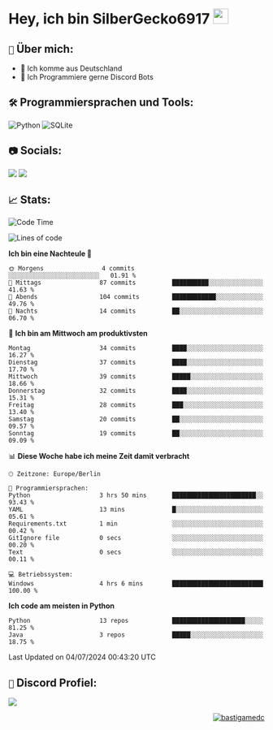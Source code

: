 # Hey, ich bin SilberGecko6917 <img src="https://raw.githubusercontent.com/MartinHeinz/MartinHeinz/master/wave.gif" width="30px">

## `📌` Über mich:
- 📍 Ich komme aus Deutschland
- 📝 Ich Programmiere gerne Discord Bots

## `🛠️` Programmiersprachen und Tools:
![Python](https://img.shields.io/badge/python-3670A0?style=for-the-badge&logo=python&logoColor=ffdd54)
![SQLite](https://img.shields.io/badge/sqlite-%2307405e.svg?style=for-the-badge&logo=sqlite&logoColor=white)


## `📷` Socials:  
[![](https://img.shields.io/youtube/channel/subscribers/UCf83BJ6BdAFoU1zViGFuWlg?style=for-the-badge&logo=youtube&label=YouTube&color=red)](https://youtube.com/@gecko_tv) [![](https://img.shields.io/twitch/status/silbergecko_tv?style=for-the-badge&logo=twitch&logoColor=white&color=purple)](https://twitch.tv/silbergecko_tv)


## `📈` Stats:
<!--START_SECTION:waka-->
![Code Time](http://img.shields.io/badge/Code%20Time-40%20hrs%2054%20mins-blue)

![Lines of code](https://img.shields.io/badge/Seit%20Hallo%20Welt%20habe%20ich%20geschrieben-16.4%20thousand%20Codezeilen-blue)

**Ich bin eine Nachteule 🦉** 

```text
🌞 Morgens                4 commits           ░░░░░░░░░░░░░░░░░░░░░░░░░   01.91 % 
🌆 Mittags                87 commits          ██████████░░░░░░░░░░░░░░░   41.63 % 
🌃 Abends                 104 commits         ████████████░░░░░░░░░░░░░   49.76 % 
🌙 Nachts                 14 commits          ██░░░░░░░░░░░░░░░░░░░░░░░   06.70 % 
```
📅 **Ich bin am Mittwoch am produktivsten** 

```text
Montag                   34 commits          ████░░░░░░░░░░░░░░░░░░░░░   16.27 % 
Dienstag                 37 commits          ████░░░░░░░░░░░░░░░░░░░░░   17.70 % 
Mittwoch                 39 commits          █████░░░░░░░░░░░░░░░░░░░░   18.66 % 
Donnerstag               32 commits          ████░░░░░░░░░░░░░░░░░░░░░   15.31 % 
Freitag                  28 commits          ███░░░░░░░░░░░░░░░░░░░░░░   13.40 % 
Samstag                  20 commits          ██░░░░░░░░░░░░░░░░░░░░░░░   09.57 % 
Sonntag                  19 commits          ██░░░░░░░░░░░░░░░░░░░░░░░   09.09 % 
```


📊 **Diese Woche habe ich meine Zeit damit verbracht** 

```text
🕑︎ Zeitzone: Europe/Berlin

💬 Programmiersprachen: 
Python                   3 hrs 50 mins       ███████████████████████░░   93.43 % 
YAML                     13 mins             █░░░░░░░░░░░░░░░░░░░░░░░░   05.61 % 
Requirements.txt         1 min               ░░░░░░░░░░░░░░░░░░░░░░░░░   00.42 % 
GitIgnore file           0 secs              ░░░░░░░░░░░░░░░░░░░░░░░░░   00.20 % 
Text                     0 secs              ░░░░░░░░░░░░░░░░░░░░░░░░░   00.11 % 

💻 Betriebssystem: 
Windows                  4 hrs 6 mins        █████████████████████████   100.00 % 
```

**Ich code am meisten in Python** 

```text
Python                   13 repos            ████████████████████░░░░░   81.25 % 
Java                     3 repos             █████░░░░░░░░░░░░░░░░░░░░   18.75 % 
```




 Last Updated on 04/07/2024 00:43:20 UTC
<!--END_SECTION:waka-->

## `🔎` Discord Profiel:
<a href="https://discord.com/users/753974250968186901"><img src="https://lanyard.cnrad.dev/api/753974250968186901"><p/>

<p align="right">
  <img align="center" src="https://komarev.com/ghpvc/?username=SilberGecko6917&label=Profile%20views&color=0e75b6&style=flat" alt="bastigamedc"/>
</p>
